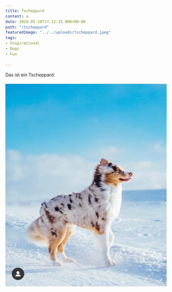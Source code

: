 ```yaml
---
title: Tscheppard
content: a
date: 2020-05-18T17:12:33.000+00:00
path: "/tscheppard"
featuredImage: "../../uploads/tscheppard.jpeg"
tags:
- Inspirational
- Dogs
- Fun

---
```

Das ist ein Tscheppard:

![](../../uploads/tscheppard.jpeg)